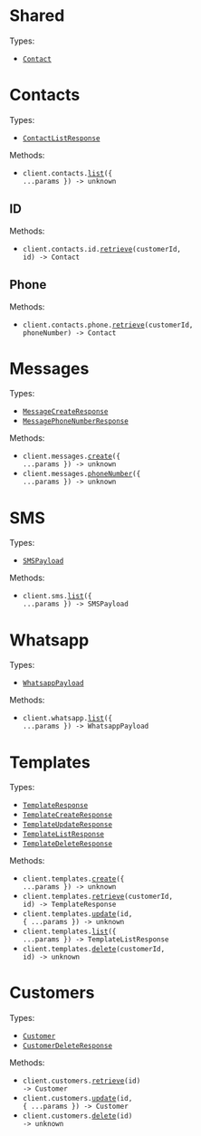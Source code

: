 # Shared

Types:

- <code><a href="./src/resources/shared.ts">Contact</a></code>

# Contacts

Types:

- <code><a href="./src/resources/contacts/contacts.ts">ContactListResponse</a></code>

Methods:

- <code title="get /contacts">client.contacts.<a href="./src/resources/contacts/contacts.ts">list</a>({ ...params }) -> unknown</code>

## ID

Methods:

- <code title="get /contact/{customerId}/id/{id}">client.contacts.id.<a href="./src/resources/contacts/id.ts">retrieve</a>(customerId, id) -> Contact</code>

## Phone

Methods:

- <code title="get /contact/{customerId}/phone/{phoneNumber}">client.contacts.phone.<a href="./src/resources/contacts/phone.ts">retrieve</a>(customerId, phoneNumber) -> Contact</code>

# Messages

Types:

- <code><a href="./src/resources/messages.ts">MessageCreateResponse</a></code>
- <code><a href="./src/resources/messages.ts">MessagePhoneNumberResponse</a></code>

Methods:

- <code title="post /messages">client.messages.<a href="./src/resources/messages.ts">create</a>({ ...params }) -> unknown</code>
- <code title="post /messages/phone-number">client.messages.<a href="./src/resources/messages.ts">phoneNumber</a>({ ...params }) -> unknown</code>

# SMS

Types:

- <code><a href="./src/resources/sms.ts">SMSPayload</a></code>

Methods:

- <code title="get /sms">client.sms.<a href="./src/resources/sms.ts">list</a>({ ...params }) -> SMSPayload</code>

# Whatsapp

Types:

- <code><a href="./src/resources/whatsapp.ts">WhatsappPayload</a></code>

Methods:

- <code title="get /whatsapp">client.whatsapp.<a href="./src/resources/whatsapp.ts">list</a>({ ...params }) -> WhatsappPayload</code>

# Templates

Types:

- <code><a href="./src/resources/templates.ts">TemplateResponse</a></code>
- <code><a href="./src/resources/templates.ts">TemplateCreateResponse</a></code>
- <code><a href="./src/resources/templates.ts">TemplateUpdateResponse</a></code>
- <code><a href="./src/resources/templates.ts">TemplateListResponse</a></code>
- <code><a href="./src/resources/templates.ts">TemplateDeleteResponse</a></code>

Methods:

- <code title="post /templates">client.templates.<a href="./src/resources/templates.ts">create</a>({ ...params }) -> unknown</code>
- <code title="get /templates/{customerId}/{id}">client.templates.<a href="./src/resources/templates.ts">retrieve</a>(customerId, id) -> TemplateResponse</code>
- <code title="put /templates/{id}">client.templates.<a href="./src/resources/templates.ts">update</a>(id, { ...params }) -> unknown</code>
- <code title="get /templates">client.templates.<a href="./src/resources/templates.ts">list</a>({ ...params }) -> TemplateListResponse</code>
- <code title="delete /templates/{customerId}/{id}">client.templates.<a href="./src/resources/templates.ts">delete</a>(customerId, id) -> unknown</code>

# Customers

Types:

- <code><a href="./src/resources/customers.ts">Customer</a></code>
- <code><a href="./src/resources/customers.ts">CustomerDeleteResponse</a></code>

Methods:

- <code title="get /customers/{id}">client.customers.<a href="./src/resources/customers.ts">retrieve</a>(id) -> Customer</code>
- <code title="put /customers/{id}">client.customers.<a href="./src/resources/customers.ts">update</a>(id, { ...params }) -> Customer</code>
- <code title="delete /customers/{id}">client.customers.<a href="./src/resources/customers.ts">delete</a>(id) -> unknown</code>
